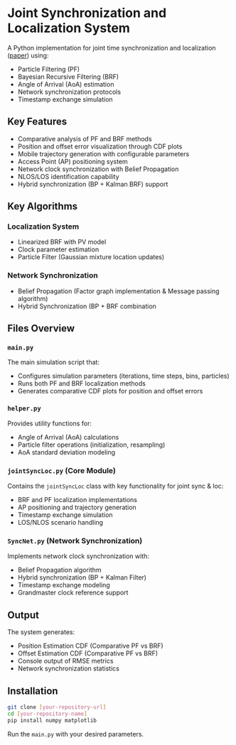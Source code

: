 # Joint Synchronization and Localization System

A Python implementation for joint time synchronization and localization ([paper](https://ieeexplore.ieee.org/document/9787497)) using:
- Particle Filtering (PF)
- Bayesian Recursive Filtering (BRF)
- Angle of Arrival (AoA) estimation
- Network synchronization protocols
- Timestamp exchange simulation

## Key Features
- Comparative analysis of PF and BRF methods
- Position and offset error visualization through CDF plots
- Mobile trajectory generation with configurable parameters
- Access Point (AP) positioning system
- Network clock synchronization with Belief Propagation
- NLOS/LOS identification capability
- Hybrid synchronization (BP + Kalman BRF) support

## Key Algorithms
### Localization System
- Linearized BRF with PV model
- Clock parameter estimation
- Particle Filter (Gaussian mixture location updates)

### Network Synchronization
- Belief Propagation (Factor graph implementation & Message passing algorithm)
- Hybrid Synchronization (BP + BRF combination

## Files Overview
### `main.py`
The main simulation script that:
- Configures simulation parameters (iterations, time steps, bins, particles)
- Runs both PF and BRF localization methods
- Generates comparative CDF plots for position and offset errors

### `helper.py`
Provides utility functions for:
- Angle of Arrival (AoA) calculations
- Particle filter operations (initialization, resampling)
- AoA standard deviation modeling

### `jointSyncLoc.py` (Core Module)
Contains the `jointSyncLoc` class with key functionality for joint sync & loc:
- BRF and PF localization implementations
- AP positioning and trajectory generation
- Timestamp exchange simulation
- LOS/NLOS scenario handling

### `SyncNet.py` (Network Synchronization)
Implements network clock synchronization with:
- Belief Propagation algorithm
- Hybrid synchronization (BP + Kalman Filter)
- Timestamp exchange modeling
- Grandmaster clock reference support

## Output 
The system generates:
- Position Estimation CDF (Comparative PF vs BRF)
- Offset Estimation CDF (Comparative PF vs BRF)
- Console output of RMSE metrics
- Network synchronization statistics
## Installation

```bash
git clone [your-repository-url]
cd [your-repository-name]
pip install numpy matplotlib
```
Run the `main.py` with your desired parameters.
